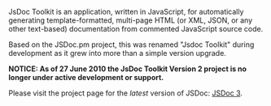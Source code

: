 JsDoc Toolkit is an application, written in JavaScript, for automatically generating template-formatted, multi-page HTML (or XML, JSON, or any other text-based) documentation from commented JavaScript source code.

Based on the JSDoc.pm project, this was renamed "Jsdoc Toolkit" during development as it grew into more than a simple version upgrade.

**NOTICE: As of 27 June 2010 the JsDoc Toolkit Version 2 project is no longer
under active development or support.**

Please visit the project page for the _latest_ version of JSDoc: [JSDoc 3](https://github.com/jsdoc3/jsdoc).